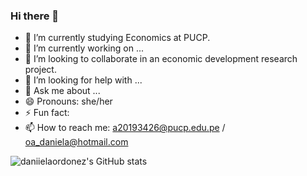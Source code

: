 ### Hi there 👋

- 🔭 I’m currently studying Economics at PUCP.
- 🌱 I’m currently working on ...
- 👯 I’m looking to collaborate in an economic development research project.
- 🤔 I’m looking for help with ...
- 💬 Ask me about ...
- 😄 Pronouns: she/her
- ⚡ Fun fact: 
- 📫 How to reach me: a20193426@pucp.edu.pe / oa_daniela@hotmail.com

![daniielaordonez's GitHub stats](https://github-readme-stats.vercel.app/api?username=daniielaordonez&show_icons=true&theme=radical)
